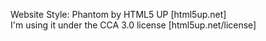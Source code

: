Website Style: Phantom by HTML5 UP [html5up.net]<br/>
I'm using it under the CCA 3.0 license [html5up.net/license]<br/>
